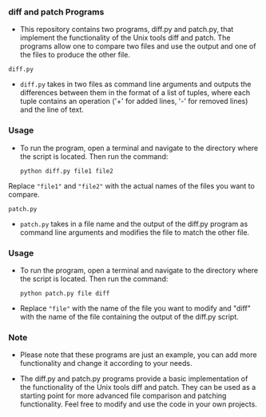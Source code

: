 ### diff and patch Programs
- This repository contains two programs, diff.py and patch.py, that implement the functionality of the Unix tools diff and patch. The programs allow one to compare two files and use the output and one of the files to produce the other file.

```diff.py```
- ```diff.py``` takes in two files as command line arguments and outputs the differences between them in the format of a list of tuples, where each tuple contains an operation ('+' for added lines, '-' for removed lines) and the line of text.

### Usage
- To run the program, open a terminal and navigate to the directory where the script is located. Then run the command:

    ```python diff.py file1 file2```

Replace ```"file1"``` and ```"file2"``` with the actual names of the files you want to compare.

```patch.py```
- ```patch.py``` takes in a file name and the output of the diff.py program as command line arguments and modifies the file to match the other file.

### Usage
- To run the program, open a terminal and navigate to the directory where the script is located. Then run the command:

    ```python patch.py file diff```
- Replace ```"file"``` with the name of the file you want to modify and "diff" with the name of the file containing the output of the diff.py script.

### Note
- Please note that these programs are just an example, you can add more functionality and change it according to your needs.

- The diff.py and patch.py programs provide a basic implementation of the functionality of the Unix tools diff and patch. They can be used as a starting point for more advanced file comparison and patching functionality. Feel free to modify and use the code in your own projects.